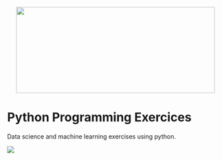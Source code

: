 <p align="center">
  <img src="https://www.vizteams.com/wp-content/uploads/2013/08/python-logo-master.png" height="200" width="462">
</p>


# Python Programming Exercices
Data science and machine learning exercises using python.



<img src="http://s9.picofile.com/file/8338227634/workflow.png" />

